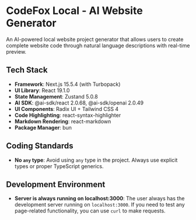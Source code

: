 # CodeFox Local - AI Website Generator

An AI-powered local website project generator that allows users to create complete website code through natural language descriptions with real-time preview.

## Tech Stack

- **Framework**: Next.js 15.5.4 (with Turbopack)
- **UI Library**: React 19.1.0
- **State Management**: Zustand 5.0.8
- **AI SDK**: @ai-sdk/react 2.0.68, @ai-sdk/openai 2.0.49
- **UI Components**: Radix UI + Tailwind CSS 4
- **Code Highlighting**: react-syntax-highlighter
- **Markdown Rendering**: react-markdown
- **Package Manager**: bun

## Coding Standards

- **No `any` type**: Avoid using `any` type in the project. Always use explicit types or proper TypeScript generics.

## Development Environment

- **Server is always running on localhost:3000**: The user always has the development server running on `localhost:3000`. If you need to test any page-related functionality, you can use `curl` to make requests.